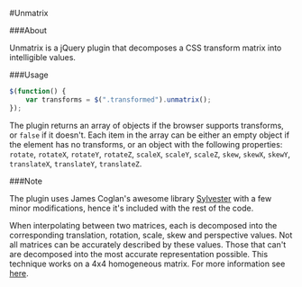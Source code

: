 #Unmatrix

###About

Unmatrix is a jQuery plugin that decomposes a CSS transform matrix into 
intelligible values.

###Usage

```javascript
$(function() {
    var transforms = $(".transformed").unmatrix();
});
```

The plugin returns an array of objects if the browser supports transforms, or 
```false``` if it doesn't. Each item in the array can be either an empty 
object if the element has no transforms, or an object with the following 
properties: 
```rotate```, ```rotateX```, ```rotateY```, ```rotateZ```, ```scaleX```, 
```scaleY```, ```scaleZ```, ```skew```, ```skewX```, ```skewY```, 
```translateX```, ```translateY```, ```translateZ```. 

###Note

The plugin uses James Coglan's awesome library 
[Sylvester](http://sylvester.jcoglan.com/) with a few minor modifications, hence 
it's included with the rest of the code.

When interpolating between two matrices, each is decomposed into the corresponding 
translation, rotation, scale, skew and perspective values. Not all matrices can 
be accurately described by these values. Those that can't are decomposed into 
the most accurate representation possible. This technique works on a 4x4 
homogeneous matrix. For more information see 
[here](http://dev.w3.org/csswg/css3-transforms/).
